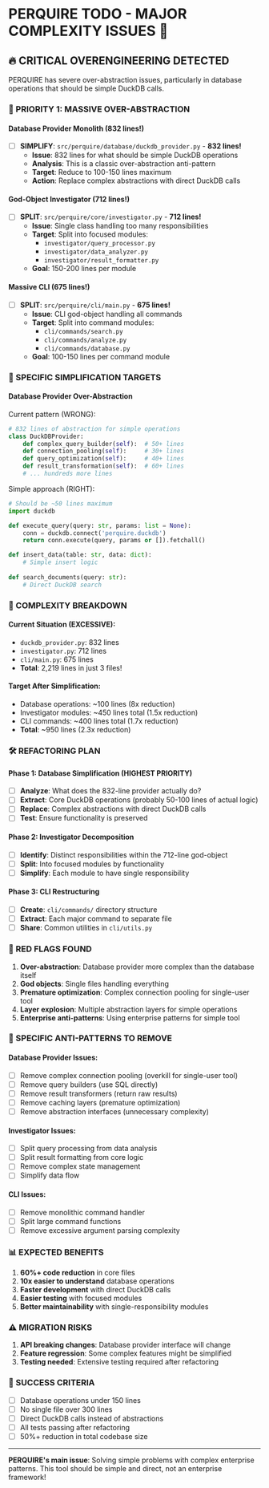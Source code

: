 # PERQUIRE TODO - MAJOR COMPLEXITY ISSUES 🚨

## 🔥 CRITICAL OVERENGINEERING DETECTED

PERQUIRE has severe over-abstraction issues, particularly in database operations that should be simple DuckDB calls.

### 🚨 PRIORITY 1: MASSIVE OVER-ABSTRACTION

#### Database Provider Monolith (832 lines!)
- [ ] **SIMPLIFY**: `src/perquire/database/duckdb_provider.py` - **832 lines!**
  - **Issue**: 832 lines for what should be simple DuckDB operations
  - **Analysis**: This is a classic over-abstraction anti-pattern
  - **Target**: Reduce to 100-150 lines maximum
  - **Action**: Replace complex abstractions with direct DuckDB calls

#### God-Object Investigator (712 lines!)
- [ ] **SPLIT**: `src/perquire/core/investigator.py` - **712 lines!**
  - **Issue**: Single class handling too many responsibilities
  - **Target**: Split into focused modules:
    - `investigator/query_processor.py`
    - `investigator/data_analyzer.py` 
    - `investigator/result_formatter.py`
  - **Goal**: 150-200 lines per module

#### Massive CLI (675 lines!)
- [ ] **SPLIT**: `src/perquire/cli/main.py` - **675 lines!**
  - **Issue**: CLI god-object handling all commands
  - **Target**: Split into command modules:
    - `cli/commands/search.py`
    - `cli/commands/analyze.py`
    - `cli/commands/database.py`
  - **Goal**: 100-150 lines per command module

### 🎯 SPECIFIC SIMPLIFICATION TARGETS

#### Database Provider Over-Abstraction
Current pattern (WRONG):
```python
# 832 lines of abstraction for simple operations
class DuckDBProvider:
    def complex_query_builder(self):  # 50+ lines
    def connection_pooling(self):     # 30+ lines  
    def query_optimization(self):     # 40+ lines
    def result_transformation(self):  # 60+ lines
    # ... hundreds more lines
```

Simple approach (RIGHT):
```python
# Should be ~50 lines maximum
import duckdb

def execute_query(query: str, params: list = None):
    conn = duckdb.connect('perquire.duckdb')
    return conn.execute(query, params or []).fetchall()

def insert_data(table: str, data: dict):
    # Simple insert logic
    
def search_documents(query: str):
    # Direct DuckDB search
```

### 🔢 COMPLEXITY BREAKDOWN

#### Current Situation (EXCESSIVE):
- `duckdb_provider.py`: 832 lines
- `investigator.py`: 712 lines  
- `cli/main.py`: 675 lines
- **Total**: 2,219 lines in just 3 files!

#### Target After Simplification:
- Database operations: ~100 lines (8x reduction)
- Investigator modules: ~450 lines total (1.5x reduction)
- CLI commands: ~400 lines total (1.7x reduction)
- **Total**: ~950 lines (2.3x reduction)

### 🛠️ REFACTORING PLAN

#### Phase 1: Database Simplification (HIGHEST PRIORITY)
- [ ] **Analyze**: What does the 832-line provider actually do?
- [ ] **Extract**: Core DuckDB operations (probably 50-100 lines of actual logic)
- [ ] **Replace**: Complex abstractions with direct DuckDB calls
- [ ] **Test**: Ensure functionality is preserved

#### Phase 2: Investigator Decomposition  
- [ ] **Identify**: Distinct responsibilities within the 712-line god-object
- [ ] **Split**: Into focused modules by functionality
- [ ] **Simplify**: Each module to have single responsibility

#### Phase 3: CLI Restructuring
- [ ] **Create**: `cli/commands/` directory structure
- [ ] **Extract**: Each major command to separate file
- [ ] **Share**: Common utilities in `cli/utils.py`

### 🚩 RED FLAGS FOUND

1. **Over-abstraction**: Database provider more complex than the database itself
2. **God objects**: Single files handling everything
3. **Premature optimization**: Complex connection pooling for single-user tool
4. **Layer explosion**: Multiple abstraction layers for simple operations
5. **Enterprise anti-patterns**: Using enterprise patterns for simple tool

### 🎯 SPECIFIC ANTI-PATTERNS TO REMOVE

#### Database Provider Issues:
- [ ] Remove complex connection pooling (overkill for single-user tool)
- [ ] Remove query builders (use SQL directly)
- [ ] Remove result transformers (return raw results)
- [ ] Remove caching layers (premature optimization)
- [ ] Remove abstraction interfaces (unnecessary complexity)

#### Investigator Issues:
- [ ] Split query processing from data analysis
- [ ] Split result formatting from core logic
- [ ] Remove complex state management
- [ ] Simplify data flow

#### CLI Issues:
- [ ] Remove monolithic command handler
- [ ] Split large command functions
- [ ] Remove excessive argument parsing complexity

### 📊 EXPECTED BENEFITS

1. **60%+ code reduction** in core files
2. **10x easier to understand** database operations
3. **Faster development** with direct DuckDB calls
4. **Easier testing** with focused modules
5. **Better maintainability** with single-responsibility modules

### ⚠️ MIGRATION RISKS

1. **API breaking changes**: Database provider interface will change
2. **Feature regression**: Some complex features might be simplified
3. **Testing needed**: Extensive testing required after refactoring

### 🎉 SUCCESS CRITERIA

- [ ] Database operations under 150 lines
- [ ] No single file over 300 lines  
- [ ] Direct DuckDB calls instead of abstractions
- [ ] All tests passing after refactoring
- [ ] 50%+ reduction in total codebase size

---

**PERQUIRE's main issue**: Solving simple problems with complex enterprise patterns. This tool should be simple and direct, not an enterprise framework!